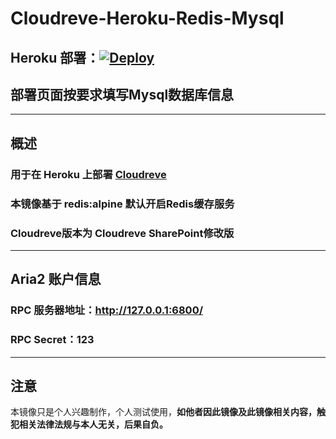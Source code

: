 # Cloudreve-Heroku-Redis-Mysql
## Heroku 部署：[![Deploy](https://www.herokucdn.com/deploy/button.svg)](https://heroku.com/deploy)
## 部署页面按要求填写Mysql数据库信息
---
## 概述
### 用于在 Heroku 上部署 [Cloudreve](https://cloudreve.org/)
### 本镜像基于 redis:alpine 默认开启Redis缓存服务
### Cloudreve版本为 Cloudreve SharePoint修改版
---
## Aria2 账户信息
### RPC 服务器地址：http://127.0.0.1:6800/
### RPC Secret：123
---
## 注意
本镜像只是个人兴趣制作，个人测试使用，**如他者因此镜像及此镜像相关内容，触犯相关法律法规与本人无关，后果自负。**
